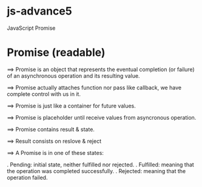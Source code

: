 # js-advance5

JavaScript Promise

Promise (readable)
=======

==> Promise is an object that represents the eventual completion (or failure) 
of an asynchronous operation and its resulting value.

==> Promise actually attaches function nor pass like callback, we have complete control
with us in it.

==> Promise is just like a container for future values.

==> Promise is placeholder until receive values from asyncronous operation.

==> Promise contains result & state.

==> Result consists on reslove & reject

==> A Promise is in one of these states:

. Pending: initial state, neither fulfilled nor rejected.
. Fulfilled: meaning that the operation was completed successfully.
. Rejected: meaning that the operation failed.
